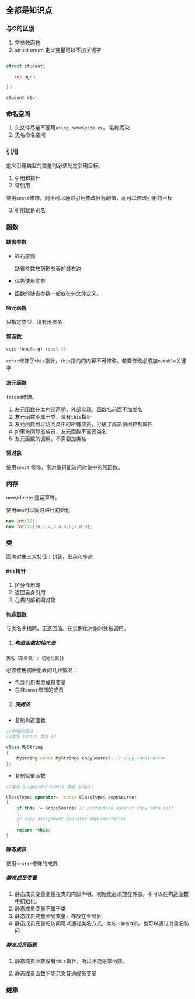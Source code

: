 ## 全都是知识点

### 与C的区别

1. 空参数函数
2. struct enum   定义变量可以不加关键字

``` c++

struct student{

   int age；

}；

student stu；

```

### 命名空间

1. 头文件尽量不要用`using namespace xx`， 名称污染
2. 无名命名空间

### 引用

定义引用类型的变量时必须制定引用目标。

1. 引用和指针
2. 常引用

使用`const`修饰，则不可以通过引用修改目标的值，而可以修改引用的目标

3. 引用就是别名

### 函数

#### 缺省参数

- 靠右原则

  缺省参数放到形参表的最右边

- 优先使用实参
- 函数的缺省参数一般放在头文件定义。

#### 哑元函数

只指定类型，没有形参名

#### 常函数

`void func(arg) const {}`

`const`修饰了`this`指针，`this`指向的内容不可修改。若要修改必须加`mutable`关键字

#### 友元函数

`friend`修饰。

1. 友元函数在类内部声明，外部实现。函数名前面不加类名
2. 友元函数不属于类，没有`this`指针
3. 友元函数可以访问类中的所有成员，打破了成员访问控制属性
4. 如果访问静态成员，友元函数不需要类名
5. 友元函数的调用，不需要加类名

#### 常对象

使用`const` 修饰，常对象只能访问对象中的常函数。

### 内存

new/delete 是运算符。

使用`new`可以同时进行初始化

```c++
new int(10);
new int[10]{0,1,2,3,4,5,6,7,8,9};
```



### 类

面向对象三大特征：封装，继承和多态

#### this指针

1. 区分作用域
2. 返回自身引用
3. 在类内部销毁对象

#### 构造函数

与类名字相同，无返回值。在实例化对象时候被调用。

1. ##### 构造函数初始化表

`类名（形参表）: 初始化表{}`

必须使用初始化表的几种情况：

- 包含引用类型成员变量
- 包含`const`修饰的成员

2.  ##### 深拷贝

- 复制构造函数

```c++
//声明的语法
//类名（const 类名 &）

class MyString
{
    MyString(const MyString& copySource); // copy constructor
};
```

- 复制赋值函数

```c++
//类名 & operator(const 类名 &that)

ClassType& operator= (const ClassType& copySource)
{
    if(this != &copySource) // protection against copy into self
    {
    // copy assignment operator implementation
    }
    return *this;
}
```



#### 静态成员

使用`static`修饰的成员

##### 静态成员变量

1. 静态成员变量变量在类的内部声明，初始化必须放在外部。不可以在构造函数中初始化。
2. 静态成员变量不属于类
3. 静态成员变量全局变量，存放在全局区
4. 静态成员变量的访问可以通过类名方式，`类名::静态成员`。也可以通过对象名访问

##### 静态成员函数

1. 静态成员函数没有`this`指针，所以不能是常函数。

2. 静态成员函数不能范文普通成员变量

   


### 继承
